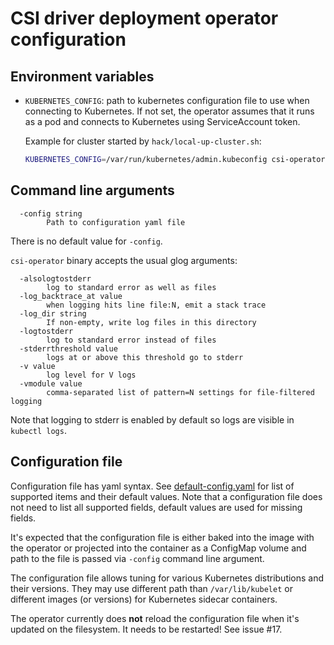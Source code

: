 # CSI driver deployment operator configuration

## Environment variables
* `KUBERNETES_CONFIG`: path to kubernetes configuration file to use when connecting to Kubernetes.
  If not set, the operator assumes that it runs as a pod and connects to Kubernetes using ServiceAccount token.
  
  Example for cluster started by `hack/local-up-cluster.sh`:
  ```sh
  KUBERNETES_CONFIG=/var/run/kubernetes/admin.kubeconfig csi-operator -v 5
  ```

## Command line arguments

```
  -config string
    	Path to configuration yaml file
```

There is no default value for `-config`.

`csi-operator` binary accepts the usual glog arguments:

```
  -alsologtostderr
    	log to standard error as well as files
  -log_backtrace_at value
    	when logging hits line file:N, emit a stack trace
  -log_dir string
    	If non-empty, write log files in this directory
  -logtostderr
    	log to standard error instead of files
  -stderrthreshold value
    	logs at or above this threshold go to stderr
  -v value
    	log level for V logs
  -vmodule value
    	comma-separated list of pattern=N settings for file-filtered logging
```

Note that logging to stderr is enabled by default so logs are visible in `kubectl logs`.

## Configuration file
Configuration file has yaml syntax. See [default-config.yaml](../pkg/generated/manifests/default-config.yaml)
for list of supported items and their default values. Note that a configuration file does not need to list
all supported fields, default values are used for missing fields.

It's expected that the configuration file is either baked into the image with the operator or projected into
the container as a ConfigMap volume and path to the file is passed via `-config` command line argument.

The configuration file allows tuning for various Kubernetes distributions and their versions. They may use
different path than `/var/lib/kubelet` or different images (or versions) for Kubernetes sidecar containers.

The operator currently does **not** reload the configuration file when it's updated on the filesystem. It needs
to be restarted! See issue #17.
